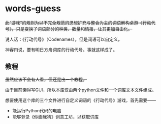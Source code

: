 # words-guess

~~此“游戏”的规则为以不完全规范的思想扩充与整合为主的词语解构桌游《行动代号》，只是变换了词语部分的种类、数量和情报，让其更加自由化。~~

说人话：《行动代号》（Codenames），但是词语可以自定义。

神~~客门~~说，要有明日方舟词库的行动代号。事就这样成了。

## 教程

~~虽然应该不会有人看，但还是出一个教程。~~

由于目前懒得写GUI，所以本库仅由两个python文件和一个词库文本文件组成。

想要使用这个库的三个文件进行自定义词语的《行动代号》游戏，首先需要——

- 能运行Python代码的电脑
- 能够登录《你画我猜》创意工坊，以获取词库


